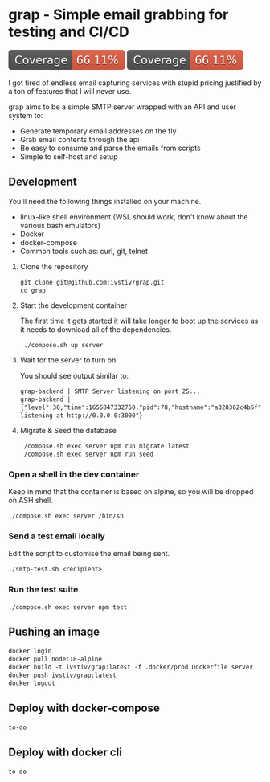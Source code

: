 # grap - Simple email grabbing for testing and CI/CD

![Coverage](./server/coverage/badge.svg)
<img src="./server/coverage/badge.svg">

I got tired of endless email capturing services with stupid pricing justified
by a ton of features that I will never use.

grap aims to be a simple SMTP server wrapped with an API and user system to:

- Generate temporary email addresses on the fly
- Grab email contents through the api
- Be easy to consume and parse the emails from scripts
- Simple to self-host and setup

## Development

You'll need the following things installed on your machine.

- linux-like shell environment (WSL should work, don't know about the various bash emulators)
- Docker
- docker-compose
- Common tools such as: curl, git, telnet

1. Clone the repository

   ```
   git clone git@github.com:ivstiv/grap.git
   cd grap
   ```

2. Start the development container

   The first time it gets started it will take longer to boot up the services
   as it needs to download all of the dependencies.

   ```
    ./compose.sh up server
   ```

3. Wait for the server to turn on

   You should see output similar to:

   ```
   grap-backend | SMTP Server listening on port 25...
   grap-backend | {"level":30,"time":1655847332750,"pid":78,"hostname":"a328362c4b5f","msg":"Server listening at http://0.0.0.0:3000"}
   ```

4. Migrate & Seed the database
   ```
   ./compose.sh exec server npm run migrate:latest
   ./compose.sh exec server npm run seed
   ```

### Open a shell in the dev container

Keep in mind that the container is based on alpine, so you will be dropped on ASH shell.

```
./compose.sh exec server /bin/sh
```

### Send a test email locally

Edit the script to customise the email being sent.

```
./smtp-test.sh <recipient>
```

### Run the test suite

```
./compose.sh exec server npm test
```

## Pushing an image

```
docker login
docker pull node:18-alpine
docker build -t ivstiv/grap:latest -f .docker/prod.Dockerfile server
docker push ivstiv/grap:latest
docker logout
```

## Deploy with docker-compose

```
to-do
```

## Deploy with docker cli

```
to-do
```
